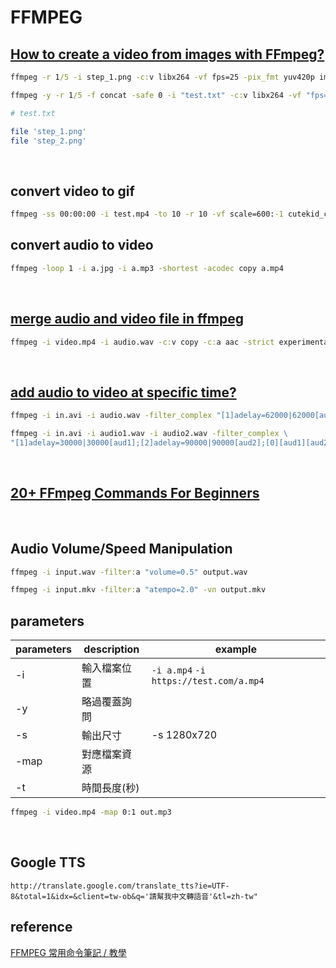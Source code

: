 # FFMPEG

## [How to create a video from images with FFmpeg?](https://stackoverflow.com/questions/24961127/how-to-create-a-video-from-images-with-ffmpeg)

```cmd
ffmpeg -r 1/5 -i step_1.png -c:v libx264 -vf fps=25 -pix_fmt yuv420p image.mp4

ffmpeg -y -r 1/5 -f concat -safe 0 -i "test.txt" -c:v libx264 -vf "fps=25,format=yuv420p" "image.mp4"
```

```sh
# test.txt

file 'step_1.png'
file 'step_2.png'
```
<br />

## convert video to gif

```cmd
ffmpeg -ss 00:00:00 -i test.mp4 -to 10 -r 10 -vf scale=600:-1 cutekid_cry.gif
```

## convert audio to video

```cmd
ffmpeg -loop 1 -i a.jpg -i a.mp3 -shortest -acodec copy a.mp4
```

<br />

## [merge audio and video file in ffmpeg](https://superuser.com/questions/277642/how-to-merge-audio-and-video-file-in-ffmpeg)

```cmd
ffmpeg -i video.mp4 -i audio.wav -c:v copy -c:a aac -strict experimental output.mp4
```

<br />

## [add audio to video at specific time?](https://stackoverflow.com/questions/48169031/how-to-add-audio-to-existing-video-using-ffmpeg-at-specific-time)

```cmd
ffmpeg -i in.avi -i audio.wav -filter_complex "[1]adelay=62000|62000[aud];[0][aud]amix" -c:v copy out.avi

ffmpeg -i in.avi -i audio1.wav -i audio2.wav -filter_complex \
"[1]adelay=30000|30000[aud1];[2]adelay=90000|90000[aud2];[0][aud1][aud2]amix=3" -c:v copy out.avi
```

<br />

## [20+ FFmpeg Commands For Beginners](https://www.ostechnix.com/20-ffmpeg-commands-beginners/)

<br />

## Audio Volume/Speed Manipulation

```cmd
ffmpeg -i input.wav -filter:a "volume=0.5" output.wav

ffmpeg -i input.mkv -filter:a "atempo=2.0" -vn output.mkv
```

## parameters

parameters | description | example
---------- | ----------- | --------
-i         | 輸入檔案位置 | `-i a.mp4`  `-i https://test.com/a.mp4`
-y         | 略過覆蓋詢問 | 
-s         | 輸出尺寸     | -s 1280x720 
-map       | 對應檔案資源 | 
-t         | 時間長度(秒)

```cmd
ffmpeg -i video.mp4 -map 0:1 out.mp3
```

<br />

## Google TTS

```
http://translate.google.com/translate_tts?ie=UTF-8&total=1&idx=&client=tw-ob&q='請幫我中文轉語音'&tl=zh-tw"
```

## reference

[FFMPEG 常用命令筆記 / 教學](https://moon-half.info/p/2902)
